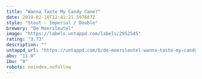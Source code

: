 ```yaml
---
title: "Wanna Taste My Candy Cane?"
date: 2019-02-10T12:41:21.597687Z
style: "Stout - Imperial / Double"
brewery: "De Moersleutel"
image: "https://labels.untappd.com/labels/2952545"
rating: "3.73"
description: ""
untappd_url: "https://untappd.com/b/de-moersleutel-wanna-taste-my-candy-cane/2952545"
abv: "11.0"
ibu: "0"
robots: noindex,nofollow
---
```

